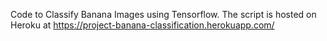 Code to Classify Banana Images using Tensorflow. The script is hosted on Heroku at https://project-banana-classification.herokuapp.com/
